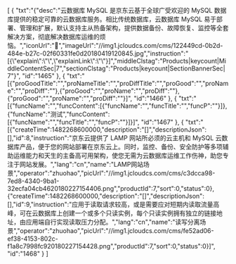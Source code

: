 [
	{
		"txt":"{\"desc\":\"云数据库 MySQL 是京东云基于全球广受欢迎的 MySQL 数据库提供的稳定可靠的云数据库服务。相比传统数据库，云数据库 MySQL 易于部署、管理和扩展，默认支持主从热备架构，提供数据备份、故障恢复、监控等全套解决方案，彻底解决数据库运维的烦恼。\",\"iconUrl\":\"&#xe9d8;\",\"imageUrl\":\"//img1.jcloudcs.com/cms/122449cd-0b2d-484e-b27c-02f60331fe0d20180419120845.jpg\",\"instruction\":\"[{\\\"explain\\\":\\\"\\\",\\\"explainLink\\\":\\\"\\\"}]\",\"middleClstag\":\"Products|keycount|MiddleContentSec|7\",\"sectionClstag\":\"Products|keycount|SectionBannerSec|7\"}",
		"id":"1465"
	},
	{
		"txt":"[{\"proGoodTitle\":\"\",\"proNameTitle\":\"\",\"proDiffTitle\":\"\",\"proGood\":\"\",\"proName\":\"\",\"proDiff\":\"\"},{\"proGood\":\"\",\"proName\":\"\",\"proDiff\":\"\"},{\"proGood\":\"\",\"proName\":\"\",\"proDiff\":\"\"}]",
		"id":"1466"
	},
	{
		"txt":"[{\"funcName\":\"\",\"funcContent\":[{\"funcName\":\"\",\"funcTitle\":\"\",\"funcP\":\"\"}]},{\"funcName\":\"测试\",\"funcContent\":[{\"funcName\":\"\",\"funcTitle\":\"\",\"funcP\":\"\"}]}]",
		"id":"1467"
	},
	{
		"txt":"[{\"createTime\":1482268600000,\"description\":\"[]\",\"descriptionJson\":[],\"id\":8,\"instruction\":\"京东云提供了 LAMP 网站所必须的云主机和 MySQL 云数据库产品，便于您的网站部署在京东云上。同时，监控、备份、安全防护等多项辅助运维能力和天生的主备高可用架构，使您无需为云数据库运维工作伤神，助您专注于网站发展。\",\"lang\":\"cn\",\"name\":\"LAMP网站场景\",\"operator\":\"zhuohao\",\"picUrl\":\"//img1.jcloudcs.com/cms/c3dcca98-7ed8-4340-9ba1-32ecfa04cb4620180227154406.png\",\"productId\":7,\"sort\":0,\"status\":0},{\"createTime\":1482268600000,\"description\":\"[]\",\"descriptionJson\":[],\"id\":9,\"instruction\":\"应用于读取请求较高，或是需要应对短期内读取流量高峰，可在云数据库上创建一个或多个只读实例，每个只读实例拥有独立的链接地址，由应用端自行实现读取压力分配。\",\"lang\":\"cn\",\"name\":\"读写分离场景\",\"operator\":\"zhuohao\",\"picUrl\":\"//img1.jcloudcs.com/cms/fe52ad06-ef38-4153-802c-f1a8c7998fc920180227154428.png\",\"productId\":7,\"sort\":0,\"status\":0}]",
		"id":"1468"
	}
]